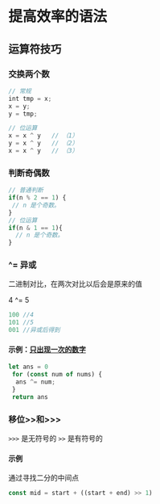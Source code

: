 # 提高效率的语法

## 运算符技巧

### 交换两个数

```javascript
// 常规
int tmp = x;
x = y;
y = tmp;

// 位运算
x = x ^ y   // （1）
y = x ^ y   // （2）
x = x ^ y   // （3）
```

### 判断奇偶数

```javascript
// 普通判断
if(n % 2 == 1) {
 // n 是个奇数。
}
// 位运算
if(n & 1 == 1){
  // n 是个奇数。
}
```

### ^= 异或

二进制对比，在两次对比以后会是原来的值

4 ^= 5

```javascript
100 //4
101 //5
001 //异或后得到
```

#### 示例：[只出现一次的数字](https://leetcode-cn.com/problems/single-number/)

``` javascript
let ans = 0
 for (const num of nums) {  
  ans ^= num;
 }
 return ans
```

### 移位>>和>>>

`>>>` 是无符号的
`>>` 是有符号的

#### 示例

通过寻找二分的中间点

```javascript
const mid = start + ((start + end) >> 1)
```
